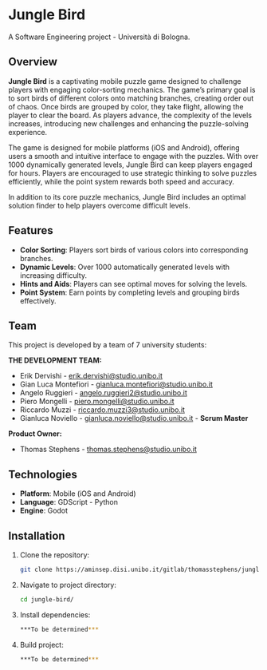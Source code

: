 # Jungle Bird

A Software Engineering project - Università di Bologna.

## Overview
**Jungle Bird** is a captivating mobile puzzle game designed to challenge players with engaging color-sorting mechanics. The game’s primary goal is to sort birds of different colors onto matching branches, creating order out of chaos. Once birds are grouped by color, they take flight, allowing the player to clear the board. As players advance, the complexity of the levels increases, introducing new challenges and enhancing the puzzle-solving experience.

The game is designed for mobile platforms (iOS and Android), offering users a smooth and intuitive interface to engage with the puzzles. With over 1000 dynamically generated levels, Jungle Bird can keep players engaged for hours. Players are encouraged to use strategic thinking to solve puzzles efficiently, while the point system rewards both speed and accuracy.

In addition to its core puzzle mechanics, Jungle Bird includes an optimal solution finder to help players overcome difficult levels. 

## Features
- **Color Sorting**: Players sort birds of various colors into corresponding branches.
- **Dynamic Levels**: Over 1000 automatically generated levels with increasing difficulty.
- **Hints and Aids**: Players can see optimal moves for solving the levels.
- **Point System**: Earn points by completing levels and grouping birds effectively.

## Team
This project is developed by a team of 7 university students:

**THE DEVELOPMENT TEAM:**
- Erik Dervishi - erik.dervishi@studio.unibo.it
- Gian Luca Montefiori - gianluca.montefiori@studio.unibo.it
- Angelo Ruggieri - angelo.ruggieri2@studio.unibo.it
- Piero Mongelli - piero.mongelli@studio.unibo.it
- Riccardo Muzzi - riccardo.muzzi3@studio.unibo.it
- Gianluca Noviello - gianluca.noviello@studio.unibo.it - **Scrum Master**

**Product Owner:**
- Thomas Stephens - thomas.stephens@studio.unibo.it


## Technologies
- **Platform**: Mobile (iOS and Android)
- **Language**: GDScript - Python
- **Engine**: Godot

## Installation
1. Clone the repository:
   ```bash
   git clone https://aminsep.disi.unibo.it/gitlab/thomasstephens/jungle-bird.git
2. Navigate to project directory:
   ```bash
   cd jungle-bird/
3. Install dependencies:
   ```bash
   ***To be determined***
4. Build project:
    ```bash
    ***To be determined***
